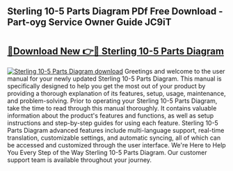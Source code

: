 ## Sterling 10-5 Parts Diagram PDf Free Download - Part-oyg Service Owner Guide JC9iT

# <h2><a href="http://dfk0mpo.blite.top/?on=Sterling+10-5+Parts+Diagram">🔗Download New 👉🔴 Sterling 10-5 Parts Diagram</a></h2>

[![Sterling 10-5 Parts Diagram download](https://i.imgur.com/lujVjoI.png)](http://dfk0mpo.blite.top/?on=Sterling+10-5+Parts+Diagram)
Greetings and welcome to the user manual for your newly updated Sterling 10-5 Parts Diagram. This manual is specifically designed to help you get the most out of your product by providing a thorough explanation of its features, setup, usage, maintenance, and problem-solving. Prior to operating your Sterling 10-5 Parts Diagram, take the time to read through this manual thoroughly. It contains valuable information about the product's features and functions, as well as setup instructions and step-by-step guides for using each feature. Sterling 10-5 Parts Diagram advanced features include multi-language support, real-time translation, customizable settings, and automatic syncing, all of which can be accessed and customized through the user interface. We're Here to Help You Every Step of the Way Sterling 10-5 Parts Diagram. Our customer support team is available throughout your journey.
